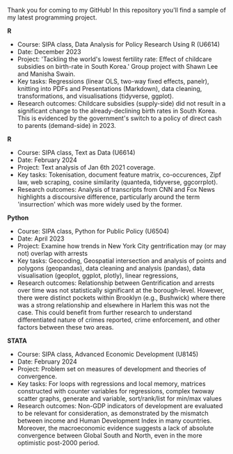 Thank you for coming to my GitHub! In this repository you'll find a sample of my latest programming project. 

**R**
- Course: SIPA class, Data Analysis for Policy Research Using R (U6614)
- Date: December 2023
- Project: 'Tackling the world's lowest fertility rate: Effect of childcare subsidies on birth-rate in South Korea.' Group project with Shawn Lee and Manisha Swain. 
- Key tasks: Regressions (linear OLS, two-way fixed effects, panelr), knitting into PDFs and Presentations (Markdown), data cleaning, transformations, and visualisations (tidyverse, ggplot). 
- Research outcomes: Childcare subsidies (supply-side) did not result in a significant change to the already-declining birth rates in South Korea. This is evidenced by the government's switch to a policy of direct cash to parents (demand-side) in 2023. 

**R**
- Course: SIPA class, Text as Data (U6614)
- Date: February 2024
- Project: Text analysis of Jan 6th 2021 coverage.
- Key tasks: Tokenisation, document feature matrix, co-occurences, Zipf law, web scraping, cosine similarity (quanteda, tidyverse, ggcorrplot). 
- Research outcomes: Analysis of transcripts from CNN and Fox News highlights a discoursive difference, particularly around the term 'insurrection' which was more widely used by the former. 

**Python**
- Course: SIPA class, Python for Public Policy (U6504)
- Date: April 2023
- Project: Examine how trends in New York City gentrification may (or may not) overlap with arrests
- Key tasks: Geocoding, Geospatial intersection and analysis of points and polygons (geopandas), data cleaning and analysis (pandas), data visualisation (geoplot, ggplot, plotly), linear regressions, 
- Research outcomes: Relationship between Gentrification and arrests over time was not statistically significant at the borough-level. However, there were distinct pockets within Brooklyn (e.g., Bushwick) where there was a strong relationship and elsewhere in Harlem this was not the case. This could benefit from further research to understand differentiated nature of crimes reported, crime enforcement, and other factors between these two areas. 

**STATA**
- Course: SIPA class, Advanced Economic Development (U8145)
- Date: February 2024
- Project: Problem set on measures of development and theories of convergence. 
- Key tasks: For loops with regressions and local memory, matrices constructed with counter variables for regressions, complex twoway scatter graphs, generate and variable, sort/rank/list for min/max values
- Research outcomes: Non-GDP indicators of development are evaluated to be relevant for consideration, as demonstrated by the mismatch between income and Human Development Index in many countries. Moreover, the macroeconomic evidence suggests a lack of absolute convergence between Global South and North, even in the more optimistic post-2000 period. 

